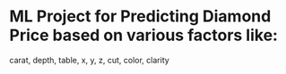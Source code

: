 # ML Project for Predicting Diamond Price based on various factors like:
carat, depth, table, x, y, z, cut, color, clarity